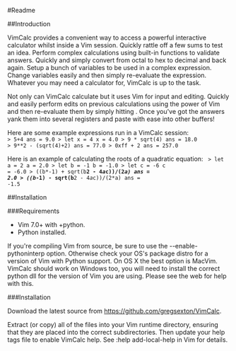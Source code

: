 #Readme

##Introduction

VimCalc provides a convenient way to access a powerful interactive calculator
whilst inside a Vim session. Quickly rattle off a few sums to test an idea.
Perform complex calculations using built-in functions to validate answers.
Quickly and simply convert from octal to hex to decimal and back again. Setup
a bunch of variables to be used in a complex expression. Change variables
easily and then simply re-evaluate the expression. Whatever you may need a
calculator for, VimCalc is up to the task.

Not only can VimCalc calculate but it uses Vim for input and editing. Quickly
and easily perform edits on previous calculations using the power of Vim and
then re-evaluate them by simply hitting <CR>. Once you've got the answers yank
them into several registers and paste with ease into other buffers!

Here are some example expressions run in a VimCalc session:
<code>
    > 5+4
    ans = 9.0
    > let x = 4
    x = 4.0
    > 9 * sqrt(4)
    ans = 18.0
    > 9**2 - (sqrt(4)+2)
    ans = 77.0
    > 0xff + 2
    ans = 257.0
</code>

Here is an example of calculating the roots of a quadratic
equation:
<code>
    > let a = 2
    a = 2.0
    > let b = -1
    b = -1.0
    > let c = -6
    c = -6.0
    > ((b*-1) + sqrt(b**2 - 4*a*c))/(2*a)
    ans = 2.0
    > ((b*-1) - sqrt(b**2 - 4*a*c))/(2*a)
    ans = -1.5
</code>

##Installation

###Requirements

  * Vim 7.0+ with +python.
  * Python installed.

If you're compiling Vim from source, be sure to use the --enable-pythoninterp
option. Otherwise check your OS's package distro for a version of Vim with
Python support. On OS X the best option is MacVim. VimCalc should work on
Windows too, you will need to install the correct python dll for the version
of Vim you are using. Please see the web for help with this.

###Installation

Download the latest source from https://github.com/gregsexton/VimCalc.

Extract (or copy) all of the files into your Vim runtime directory, ensuring
that they are placed into the correct subdirectories. Then update your help
tags file to enable VimCalc help. See :help add-local-help in Vim for details.
